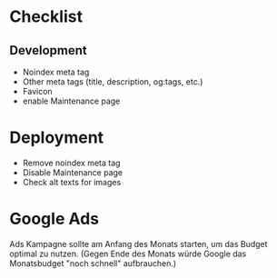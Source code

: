 # Checklist

## Development

- Noindex meta tag
- Other meta tags (title, description, og:tags, etc.)
- Favicon
- enable Maintenance page

# Deployment

- Remove noindex meta tag
- Disable Maintenance page
- Check alt texts for images

# Google Ads

Ads Kampagne sollte am Anfang des Monats starten, um das Budget optimal zu nutzen.
(Gegen Ende des Monats würde Google das Monatsbudget "noch schnell" aufbrauchen.)